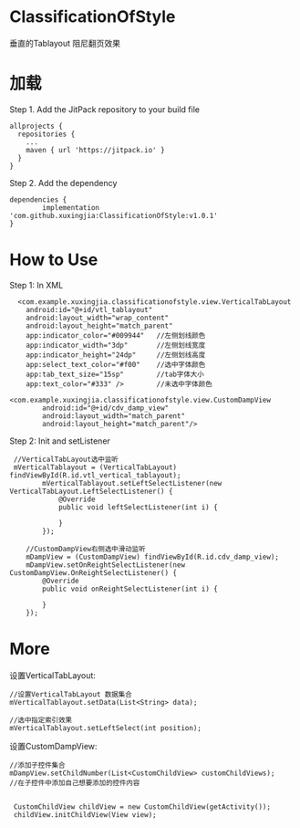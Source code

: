 # ClassificationOfStyle

垂直的Tablayout 阻尼翻页效果

# 加载
Step 1. Add the JitPack repository to your build file

    allprojects {
      repositories {
        ...
        maven { url 'https://jitpack.io' }
      }
    }
    
Step 2. Add the dependency

    dependencies {
            implementation 'com.github.xuxingjia:ClassificationOfStyle:v1.0.1'
    }

# How to Use

Step 1: In XML


      <com.example.xuxingjia.classificationofstyle.view.VerticalTabLayout
        android:id="@+id/vtl_tablayout"
        android:layout_width="wrap_content"
        android:layout_height="match_parent"
        app:indicator_color="#009944"   //左侧划线颜色
        app:indicator_width="3dp"       //左侧划线宽度
        app:indicator_height="24dp"     //左侧划线高度
        app:select_text_color="#f00"    //选中字体颜色
        app:tab_text_size="15sp"        //tab字体大小
        app:text_color="#333" />        //未选中字体颜色
                          
    <com.example.xuxingjia.classificationofstyle.view.CustomDampView
            android:id="@+id/cdv_damp_view"
            android:layout_width="match_parent"
            android:layout_height="match_parent"/> 
            
Step 2: Init and setListener

     //VerticalTabLayout选中监听
     mVerticalTablayout = (VerticalTabLayout) findViewById(R.id.vtl_vertical_tablayout);
            mVerticalTablayout.setLeftSelectListener(new VerticalTabLayout.LeftSelectListener() {
                @Override
                public void leftSelectListener(int i) {

                }
            });
            
        //CustomDampView右侧选中滑动监听
        mDampView = (CustomDampView) findViewById(R.id.cdv_damp_view);
        mDampView.setOnReightSelectListener(new CustomDampView.OnReightSelectListener() {
            @Override
            public void onReightSelectListener(int i) {
                
            }
        });
        
        
# More

设置VerticalTabLayout:

    //设置VerticalTabLayout 数据集合
    mVerticalTablayout.setData(List<String> data);
    
    //选中指定索引效果
    mVerticalTablayout.setLeftSelect(int position);
    
设置CustomDampView:

    //添加子控件集合
    mDampView.setChildNumber(List<CustomChildView> customChildViews);
    //在子控件中添加自己想要添加的控件内容
    
    
     CustomChildView childView = new CustomChildView(getActivity());
     childView.initChildView(View view);
     
[foryou]:https://github.com/guodongxiaren/ImageCache/raw/master/Logo/foryou.gif